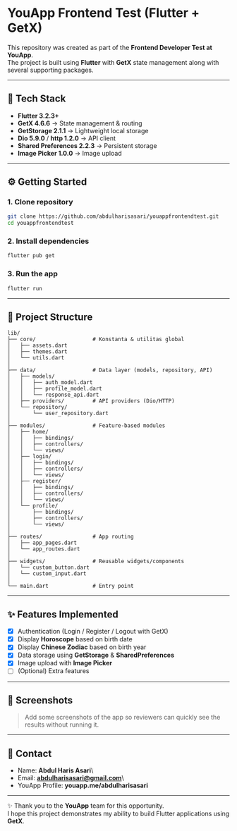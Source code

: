 # YouApp Frontend Test (Flutter + GetX)

This repository was created as part of the **Frontend Developer Test at
YouApp**.\
The project is built using **Flutter** with **GetX** state management
along with several supporting packages.

------------------------------------------------------------------------

## 🚀 Tech Stack

-   **Flutter 3.2.3+**
-   **GetX 4.6.6** → State management & routing
-   **GetStorage 2.1.1** → Lightweight local storage
-   **Dio 5.9.0** / **http 1.2.0** → API client
-   **Shared Preferences 2.2.3** → Persistent storage
-   **Image Picker 1.0.0** → Image upload

------------------------------------------------------------------------

## ⚙️ Getting Started

### 1. Clone repository

``` bash
git clone https://github.com/abdulharisasari/youappfrontendtest.git
cd youappfrontendtest
```

### 2. Install dependencies

``` bash
flutter pub get
```

### 3. Run the app

``` bash
flutter run
```

------------------------------------------------------------------------

## 📂 Project Structure

    lib/
    ├── core/                  # Konstanta & utilitas global
    │   ├── assets.dart
    │   ├── themes.dart
    │   └── utils.dart
    │
    ├── data/                  # Data layer (models, repository, API)
    │   ├── models/
    │   │   ├── auth_model.dart
    │   │   ├── profile_model.dart
    │   │   └── response_api.dart
    │   ├── providers/         # API providers (Dio/HTTP)
    │   └── repository/
    │       └── user_repository.dart
    │
    ├── modules/               # Feature-based modules
    │   ├── home/
    │   │   ├── bindings/
    │   │   ├── controllers/
    │   │   └── views/
    │   ├── login/
    │   │   ├── bindings/
    │   │   ├── controllers/
    │   │   └── views/
    │   ├── register/
    │   │   ├── bindings/
    │   │   ├── controllers/
    │   │   └── views/
    │   └── profile/
    │       ├── bindings/
    │       ├── controllers/
    │       └── views/
    │
    ├── routes/                # App routing
    │   ├── app_pages.dart
    │   └── app_routes.dart
    │
    ├── widgets/               # Reusable widgets/components
    │   └── custom_button.dart
    │   └── custom_input.dart
    │
    └── main.dart              # Entry point
        

------------------------------------------------------------------------

## ✨ Features Implemented

-   [x] Authentication (Login / Register / Logout with GetX)
-   [x] Display **Horoscope** based on birth date
-   [x] Display **Chinese Zodiac** based on birth year
-   [x] Data storage using **GetStorage** & **SharedPreferences**
-   [x] Image upload with **Image Picker**
-   [ ] (Optional) Extra features

------------------------------------------------------------------------

## 📸 Screenshots

> Add some screenshots of the app so reviewers can quickly see the
> results without running it.

------------------------------------------------------------------------

## 📧 Contact

-   Name: **Abdul Haris Asari**\
-   Email: **abdulharisasari@gmail.com**\
-   YouApp Profile: **youapp.me/abdulharisasari**

------------------------------------------------------------------------

✨ Thank you to the **YouApp** team for this opportunity.\
I hope this project demonstrates my ability to build Flutter
applications using **GetX**.
